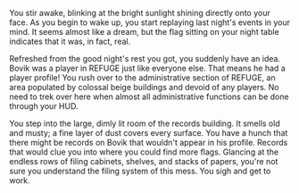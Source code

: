 

You stir awake, blinking at the bright sunlight shining directly onto your face. As you begin to wake up, you start replaying last night's events in your mind. It seems almost like a dream, but the flag sitting on your night table indicates that it was, in fact, real.

Refreshed from the good night's rest you got, you suddenly have an idea. Bovik was a player in REFUGE just like everyone else. That means he had a player profile! You rush over to the administrative section of REFUGE, an area populated by colossal beige buildings and devoid of any players. No need to trek over here when almost all administrative functions can be done through your HUD.

You step into the large, dimly lit room of the records building. It smells old and musty; a fine layer of dust covers every surface. You have a hunch that there might be records on Bovik that wouldn't appear in his profile. Records that would clue you into where you could find more flags. Glancing at the endless rows of filing cabinets, shelves, and stacks of papers, you're not sure you understand the filing system of this mess. You sigh and get to work.

